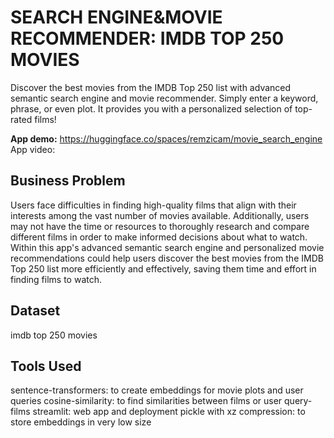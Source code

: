 # SEARCH ENGINE&amp;MOVIE RECOMMENDER: IMDB TOP 250 MOVIES
Discover the best movies from the IMDB Top 250 list with advanced semantic search engine and movie recommender. Simply enter a keyword, phrase, or even plot. It provides you with a personalized selection of top-rated films!

**App demo:** https://huggingface.co/spaces/remzicam/movie_search_engine
App video: 

## Business Problem
Users face difficulties in finding high-quality films that align with their interests among the vast number of movies available. Additionally, users may not have the time or resources to thoroughly research and compare different films in order to make informed decisions about what to watch. Within this app's advanced semantic search engine and personalized movie recommendations could help users discover the best movies from the IMDB Top 250 list more efficiently and effectively, saving them time and effort in finding films to watch.

## Dataset
imdb top 250 movies

## Tools Used

sentence-transformers: to create embeddings for movie plots and user queries
cosine-similarity: to find similarities between films or user query-films
streamlit: web app and deployment
pickle with xz compression: to store embeddings in very low size


